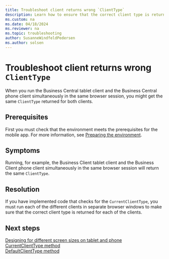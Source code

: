 ```yaml
---
title: Troubleshoot client returns wrong `ClientType`
description: Learn how to ensure that the correct client type is returned for each client.
ms.custom: na
ms.date: 04/18/2024
ms.reviewer: na
ms.topic: troubleshooting
author: SusanneWindfeldPedersen
ms.author: solsen
---
```


# Troubleshoot client returns wrong `ClientType`

When you run the Business Central tablet client and the Business Central phone client simultaneously in the same browser session, you might get the same `ClientType` returned for both clients.

## Prerequisites

First you must check that the environment meets the prerequisites for the mobile app. For more information, see [Preparing the environment](/dynamics365/business-central/dev-itpro/deployment/install-business-central-app#prereqs).

## Symptoms

Running, for example, the Business Client tablet client and the Business Client phone client simultaneously in the same browser session will return the same `ClientType`.

## Resolution

If you have implemented code that checks for the `CurrentClientType`, you must run each of the different clients in separate browser windows to make sure that the correct client type is returned for each of the clients.  
  
## Next steps

[Designing for different screen sizes on tablet and phone](/dynamics365/business-central/dev-itpro/developer/devenv-designing-different-screen-sizes-tablet-and-phone)   
[CurrentClientType method](/dynamics365/business-central/dev-itpro/developer/methods-auto/session/session-currentclienttype-method)   
[DefaultClientType method](/dynamics365/business-central/dev-itpro/developer/methods-auto/session/session-defaultclienttype-method)